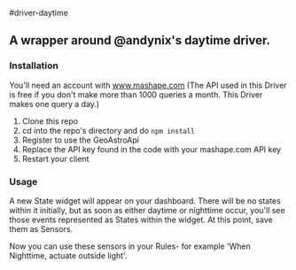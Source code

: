 #driver-daytime

## A wrapper around @andynix's daytime driver.

### Installation

You'll need an account with www.mashape.com (The API used in this Driver is free if you don't make more than 1000 queries a month.  This Driver makes one query a day.)

1. Clone this repo
2. cd into the repo's directory and do ```npm install```
3. Register to use the GeoAstroApi
4. Replace the API key found in the code with your mashape.com API key
5. Restart your client

### Usage

A new State widget will appear on your dashboard.  There will be no states within it initially, but as soon as either daytime or nighttime occur, you'll see those events represented as States within the widget.  At this point, save them as Sensors.

Now you can use these sensors in your Rules- for example 'When Nighttime, actuate outside light'.

